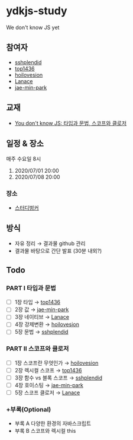 # ydkjs-study

We don't know JS yet

## 참여자

- [sshplendid][1]
- [top1436][2]
- [hoilovesion][3]
- [Lanace][4]
- [jae-min-park][5]

## 교재

- [You don't know JS: 타입과 문법, 스코프와 클로저](https://github.com/getify/You-Dont-Know-JS/tree/1st-ed/types%20%26%20grammar)

## 일정 & 장소

매주 수요일 8시

1. 2020/07/01 20:00
2. 2020/07/08 20:00

### 장소

- [스터디벙커](http://www.sbunkers.com/)

## 방식

- 자유 정리 → 결과물 github 관리
- 결과물 바탕으로 간단 발표 (30분 내외?)

## Todo

### PART I 타입과 문법

- [ ]  1장 타입 → [top1436][2]
- [ ]  2장 값 → [jae-min-park][5]
- [ ]  3장 네이티브 → [Lanace][4]
- [ ]  4장 강제변환 → [hoilovesion][3]
- [ ]  5장 문법 → [sshplendid][1]

### PART II 스코프와 클로저

- [ ]  1장 스코프란 무엇인가 → [hoilovesion][1]
- [ ]  2장 렉시컬 스코프 → [top1436][2]
- [ ]  3장 함수 vs 블록 스코프 → [sshplendid][3]
- [ ]  4장 호이스팅 → [jae-min-park][5]
- [ ]  5장 스코프 클로저 → [Lanace][4]

### +부록(Optional)
- 부록 A 다양한 환경의 자바스크립트
- 부록 B 스코프와 렉시컬 this

[1]: https://github.com/sshplendid 
[2]: https://github.com/top1436 
[3]: https://github.com/hoilovesion
[4]: https://github.com/Lanace
[5]: https://github.com/jae-min-park
